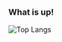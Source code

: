 ### What is up!

![Top Langs](https://github-readme-stats.vercel.app/api/top-langs/?username=ycl310&theme=dark&exclude_repo=milkyway.github.io,reddybot.github.io)
